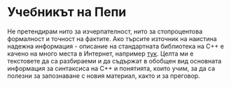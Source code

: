 # Учебникът на Пепи

Не претендирам нито за изчерпателност, нито за стопроцентова формалност и точност на фактите.
Ако търсите източник на наистина надежна информация - описание на стандартната библиотека на С++ е
качено на много места в Интернет, например [тук](http://www.cplusplus.com).
Целта ми е текстовете да са разбираеми и да съдържат в обобщен вид основната информация за синтаксиса
на С++ и понятията, които учим, за да са полезни за запознаване с новия материал, както и за преговор.